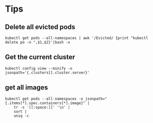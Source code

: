 # Tips

## Delete all evicted pods

```shell
kubectl get pods --all-namespaces | awk '/Evicted/ {print "kubectl delete po -n ",$1,$2}'|bash -x  
```

## Get the current cluster

```shell
kubectl config view --minify -o jsonpath='{.clusters[].cluster.server}'
```

## get all images

```shell
kubectl get pods --all-namespaces -o jsonpath="{.items[*].spec.containers[*].image}" |
    tr -s '[[:space:]]' '\n' |
    sort |
    uniq -c
```
